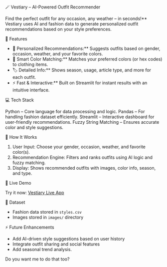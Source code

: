  🪄 Vestiary – AI-Powered Outfit Recommender

Find the perfect outfit for any occasion, any weather – in seconds!** Vestiary uses AI and fashion data to generate personalized outfit recommendations based on your style preferences.

🔹 Features

* 👗 Personalized Recommendations:** Suggests outfits based on gender, occasion, weather, and your favorite colors.
* 🎨 Smart Color Matching:** Matches your preferred colors (or hex codes) to clothing items.
* 🏷️ Detailed Info:** Shows season, usage, article type, and more for each outfit.
* ⚡ Fast & Interactive:** Built on Streamlit for instant results with an intuitive interface.

💻 Tech Stack

Python – Core language for data processing and logic.
Pandas – For handling fashion dataset efficiently.
Streamlit – Interactive dashboard for user-friendly recommendations.
Fuzzy String Matching – Ensures accurate color and style suggestions.

🔧 How It Works
1. User Input: Choose your gender, occasion, weather, and favorite color(s).
2. Recommendation Engine: Filters and ranks outfits using AI logic and fuzzy matching.
3. Display: Shows recommended outfits with images, color info, season, and type.

🚀 Live Demo

Try it now: [Vestiary Live App](https://lnkd.in/g8Y2WwPv)

📂 Dataset
* Fashion data stored in `styles.csv`
* Images stored in `images/` directory

⚡ Future Enhancements
* Add AI-driven style suggestions based on user history
* Integrate outfit sharing and social features
* Add seasonal trend analysis.

Do you want me to do that too?

